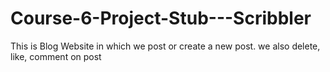 # Course-6-Project-Stub---Scribbler
This is Blog Website in which we post or create a new post. we also delete, like, comment on post
